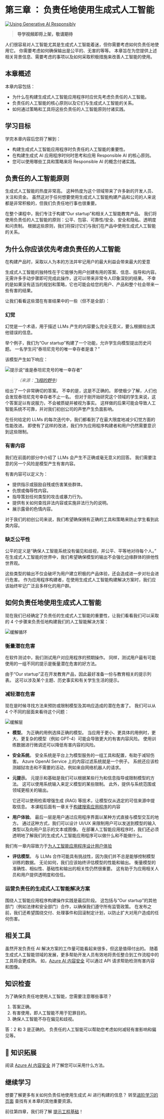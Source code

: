 # 第三章 ： 负责任地使用生成式人工智能

[![Using Generative AI Responsibly](../../images/03-lesson-banner.png?WT.mc_id=academic-105485-koreyst)]()

> **导学视频即将上架，敬请期待**

人们很容易对人工智能尤其是生成式人工智能着迷，但你需要考虑如何负责任地使用它。 你需要考虑如何确保输出是公平的、无害的等等。 本章旨在为您提供上述相关背景信息、需要考虑的事项以及如何采取积极措施来改善人工智能的使用。

## 本章概述

本章内容包括：

- 为什么在构建生成式人工智能应用程序时应优先考虑负责任的人工智能。
- 负责任的人工智能的核心原则以及它们与生成式人工智能的关系。
- 如何通过策略和工具将这些负责任的人工智能原则付诸实践。

## 学习目标

学完本章内容后您将了解到：

- 构建生成式人工智能应用程序时负责任的人工智能的重要性。
- 在构建生成式 AI 应用程序时何时思考和应用 Responsible AI 的核心原则。
- 您可以使用哪些工具和策略来将 Responsible AI 的概念付诸实践。

## 负责任的人工智能原则

生成式人工智能的热度非常高。 这种热度为这个领域带来了许多新的开发人员、关注和资金。 虽然这对于任何想要使用生成式人工智能构建产品和公司的人来说都是非常积极的，但我们负责任地行事也很重要。

在整个课程中，我们专注于构建“Our startup”和相关人工智能教育产品。 我们将使用负责任的人工智能的原则：公平、包容、可靠性/安全、安全和隐私、透明度和问责制。 根据这些原则，我们将探讨它们与我们在产品中使用生成式人工智能的关系。

## 为什么你应该优先考虑负责任的人工智能

在构建产品时，采取以人为本的方法并牢记用户的最大利益会带来最大的爱意

生成式人工智能的独特性在于它能够为用户创建有用的答案、信息、指导和内容。 无需许多手动步骤即可完成此操作，这可以带来非常令人印象深刻的结果。 不幸的是如果没有适当的规划和策略，它也可能会给您的用户、产品和整个社会带来一些有害的结果。

让我们看看这些潜在有害结果中的一些（但不是全部）：

### 幻觉

幻觉是一个术语，用于描述 LLMs 产生的内容要么完全无意义，要么根据给出其他错误的信息。

举个例子，我们为“Our startup”构建了一个功能，允许学生向模型提出历史问题。 一名学生问“泰坦尼克号的唯一幸存者是谁？”

该模型产生如下响应：

![提示说“谁是泰坦尼克号的唯一幸存者”](../../../03-using-generative-ai-responsibly/images/ChatGPT-titanic-survivor-prompt.webp?WT.mc_id=academic-105485-koreyst)

> _（来源：[飞翔的野牛](https://flyingbisons.com?WT.mc_id=academic-105485-koreyst))_

给出了一个非常确切的答案。 不幸的是，这是不正确的。 即使极少了解，人们也会发现泰坦尼克号幸存者不止一名。 但对于刚开始研究这个领域的学生来说，这个答案足以有说服力，不会被质疑并被视为事实。 这样做的后果可能会导致人工智能系统不可靠，并对我们初创公司的声誉产生负面影响。

在任何给定的 LLMs 的每次迭代中，我们都看到了在最大限度地减少幻觉方面的性能改进。 即使有了这样的改进，我们作为应用程序构建者和用户仍然需要意识到这些限制。

### 有害内容

我们在前面的部分中介绍了 LLMs 会产生不正确或毫无意义的回答。 我们需要注意的另一个风险是模型产生有害内容。

有害内容可以定义为：

- 提供指示或鼓励自残或伤害某些群体。
- 仇恨或侮辱性内容。
- 指导策划任何类型的攻击或暴力行为。
- 提供有关如何查找非法内容或实施非法行为的说明。
- 展示露骨的色情内容。

对于我们的初创公司来说，我们希望确保拥有正确的工具和策略来防止学生看到此类内容。

### 缺乏公平性

公平的定义是“确保人工智能系统没有偏见和歧视，并公平、平等地对待每个人。” 在生成式人工智能的世界中，我们希望确保模型的输出不会强化边缘群体的排他性世界观。

这些类型的输出不仅会破坏为用户建立积极的产品体验，还会造成进一步对社会进行危害。 作为应用程序构建者，在使用生成式人工智能构建解决方案时，我们应该始终牢记广泛且多样化的用户群。

## 如何负责任地使用生成式人工智能

现在我们已经确定了负责任的生成式人工智能的重要性，让我们看看我们可以采取的 4 个步骤来负责任地构建我们的人工智能解决方案：

![缓解循环](../../images/mitigate-cycle.png?WT.mc_id=academic-105485-koreyst)

### 衡量潜在危害

在软件测试中，我们测试用户对应用程序的预期操作。 同样，测试用户最有可能使用的一组不同的提示是衡量潜在危害的好方法。

由于“Our startup”正在开发教育产品，因此最好准备一份与教育相关的提示列表。 这可以涉及某个主题、历史事实和有关学生生活的提示。

### 减轻潜在危害

现在是时候寻找方法来预防或限制模型及其响应造成的潜在危害了。 我们可以从 4 个不同的层面来看待这个问题：

![缓解层](../../images/mitigation-layers.png?WT.mc_id=academic-105485-koreyst)

- **模型**。 为正确的用例选择正确的模型。 当应用于更小、更具体的用例时，更大、更复杂的模型（例如 GPT-4）可能会导致更大的有害内容风险。 使用训练数据进行微调还可以降低有害内容的风险。

- **安全系统**。 安全系统是平台上为模型服务的一组工具和配置，有助于减轻伤害。 Azure OpenAI Service 上的内容过滤系统就是一个例子。 系统还应该检测越狱攻击和不需要的活动，例如来自网络机器人的请求。

- **元提示**。 元提示和基础是我们可以根据某些行为和信息指导或限制模型的方法。 这可以使用系统输入来定义模型的某些限制。 此外，提供与系统范围或领域更相关的输出。

  它还可以使用检索增强生成 (RAG) 等技术，让模型仅从选定的可信来源中提取信息。 本课程后面有一章关于[构建搜索应用程序](../../../08-building-search-applications/translations/cn/README.md?WT.mc_id=academic-105485-koreyst)的内容

- **用户体验**。 最后一层是用户通过应用程序界面以某种方式直接与模型交互的地方。 通过这种方式，我们可以设计 UI/UX 来限制用户可以发送到模型的输入类型以及向用户显示的文本或图像。 在部署人工智能应用程序时，我们还必须透明地了解我们的生成式人工智能应用程序可以做什么和不能做什么。

我们有一章内容致力于[为人工智能应用程序设计用户体验](../../../12-designing-ux-for-ai-applications/translations/cn/README.md?WT.mc_id=academic-105485-koreyst)

- **评估模型**。 与 LLMs 合作可能具有挑战性，因为我们并不总是能够控制模型训练的数据。 无论如何，我们应该始终评估模型的性能和输出。 衡量模型的准确性、相似性、基础性和输出的相关性仍然很重要。 这有助于为应用相关人员和用户提供透明度和信任。

### 运营负责任的生成式人工智能解决方案

围绕人工智能应用程序构建操作实践是最后阶段。 这包括与“Our startup”的其他部门（例如法律和安全部门）合作，以确保我们遵守所有监管政策。 在发布之前，我们还希望围绕交付、处理事件和回滚制定计划，以防止扩大对用户造成的任何伤害。

## 相关工具

虽然开发负责任 AI 解决方案的工作量可能看起来很多，但这是值得付出的。 随着生成式人工智能领域的发展，更多帮助开发人员有效地将责任整合到工作流程中的工具将会更成熟。 如，[Azure AI 内容安全](https://learn.microsoft.com/azure/ai-services/content-safety/overview?WT.mc_id=academic-105485-koreyst) 可以通过 API 请求帮助检测有害内容和图像。

## 知识检查

为了确保负责任地使用人工智能，您需要注意哪些事项？

1. 答案正确。
2. 有害使用，即人工智能不用于犯罪目的。
3. 确保人工智能不存在偏见和歧视。

答：2 和 3 是正确的。 负责任的人工智能可以帮助您考虑如何减轻有害影响和偏见等。

## 🚀 知识拓展

阅读 [Azure AI 内容安全](https://learn.microsoft.com/azure/ai-services/content-safety/overview?WT.mc_id=academic-105485-koreyst) 并了解您可以采用什么方法。

## 继续学习

想要了解更多有关如何负责任地使用生成式 AI 进行构建的信息？ 转至[进阶学习的页面](https://aka.ms/genai-collection?WT.mc_id=academic-105485-koreyst) 查找有关本章的其他重要资源。

前往第四章，我们将了解 [提示工程基础](../../../04-prompt-engineering-fundamentals/translations/cn/README.md?WT.mc_id=academic-105485-koreyst)！
